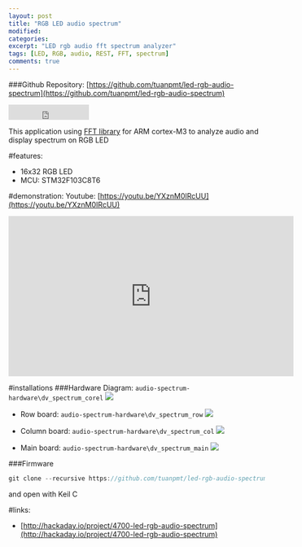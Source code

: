 ```yaml
---
layout: post
title: "RGB LED audio spectrum"
modified:
categories:
excerpt: "LED rgb audio fft spectrum analyzer"
tags: [LED, RGB, audio, REST, FFT, spectrum]
comments: true
---
```


###Github Repository: [https://github.com/tuanpmt/led-rgb-audio-spectrum](https://github.com/tuanpmt/led-rgb-audio-spectrum)
<iframe src="https://ghbtns.com/github-btn.html?user=tuanpmt&repo=led-rgb-audio-spectrum&type=fork&count=true&size=large" frameborder="0" scrolling="0" width="158px" height="30px"></iframe>
<br/>

This application using [FFT library](http://www.embeddedsignals.com/ARM.htm) for ARM cortex-M3 to analyze audio and display spectrum on RGB LED

#features:
- 16x32 RGB LED
- MCU: STM32F103C8T6

#demonstration:
Youtube: [https://youtu.be/YXznM0IRcUU](https://youtu.be/YXznM0IRcUU)
<iframe width="560" height="315" src="https://www.youtube.com/embed/YXznM0IRcUU" frameborder="0" allowfullscreen></iframe>

#installations
###Hardware Diagram: ```audio-spectrum-hardware\dv_spectrum_corel```
![](https://github.com/tuanpmt/led-rgb-audio-spectrum/raw/master/images/dv_spectrum.png)

- Row board: ```audio-spectrum-hardware\dv_spectrum_row```
![](images/row.png)

- Column board: ```audio-spectrum-hardware\dv_spectrum_col```
![](https://github.com/tuanpmt/led-rgb-audio-spectrum/raw/master/images/col.png)

- Main board: ```audio-spectrum-hardware\dv_spectrum_main```
![](https://github.com/tuanpmt/led-rgb-audio-spectrum/raw/master/images/controller.png)

###Firmware
```c
git clone --recursive https://github.com/tuanpmt/led-rgb-audio-spectrum.git
```

and open with Keil C


#links:
- [http://hackaday.io/project/4700-led-rgb-audio-spectrum](http://hackaday.io/project/4700-led-rgb-audio-spectrum)

